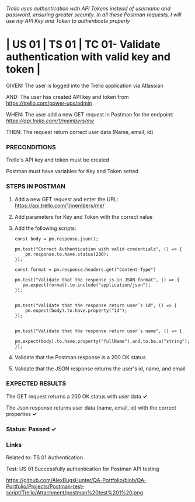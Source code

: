 *Trello uses authentication with API Tokens instead of username and password, ensuring greater security. In all these Postman requests, I will use my API Key and Token to authenticate properly*

# | US 01 | TS 01 | TC 01- Validate authentication with valid key and token | #

GIVEN: The user is logged into the Trello application via Atlassian

AND: The user has created API key and token from https://trello.com/power-ups/admin

WHEN: The user add a new GET request in Postman for the endpoint: *https://api.trello.com/1/members/me*

THEN: The request return correct user data (Name, email, id)

### PRECONDITIONS ###

Trello's API key and token must be created

Postman must have variables for Key and Token setted

### STEPS IN POSTMAN ###

1. Add a new GET request and enter the URL: https://api.trello.com/1/members/me/
2. Add parameters for Key and Token with the correct value
3. Add the following scripts:
   
       const body = pm.response.json();

       pm.test("Correct Authentication with valid credentials", () => {
           pm.response.to.have.status(200);
       });

       const format = pm.response.headers.get("Content-Type")

       pm.test("Validate that the response is in JSON format", () => {
          pm.expect(format).to.include("application/json");
       });


       pm.test("Validate that the response return user´s id", () => {
           pm.expect(body).to.have.property("id");
       });

       
       pm.test("Validate that the response return user´s name", () => {
          pm.expect(body).to.have.property("fullName").and.to.be.a("string");
       });

3. Validate that the Postman response is a 200 OK status
4. Validate that the JSON response returns the user's id, name, and email
   
### EXPECTED RESULTS ###

The GET request returns a 200 OK status with user data       **✓**

The Json response returns user data (name, email, id) with the correct properties       **✓**

### Status: Passed ✓ ###

### Links ###

Related to: TS 01 Authentication

Test: US 01 Successfully authentication for Postman API testing

https://github.com/AlexBugsHunter/QA-Portfolio/blob/QA-Portfolio/Projects/Postman-test-script/Trello/Attachment/postman%20test%201%20.png
